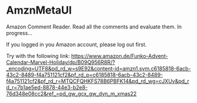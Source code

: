 # AmznMetaUI
Amazon Comment Reader. Read all the comments and evaluate them. In progress...

If you logged in you Amazon account, please log out first.

Try with the following link:
https://www.amazon.de/Funko-Advent-Calendar-Marvel-Holiday/dp/B09Q956R8R/?_encoding=UTF8&pd_rd_w=s9E92&content-id=amzn1.sym.c6185818-6acb-43c2-8489-f4a751121cf2&pf_rd_p=c6185818-6acb-43c2-8489-f4a751121cf2&pf_rd_r=MTQCFQHKFS78B6PBFK14&pd_rd_wg=cJXUv&pd_rd_r=7b1ae5ed-8878-44e3-b2e8-76d348e08cc2&ref_=pd_gw_gcx_gw_dyn_m_xmas22



